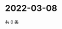 # 2022-03-08

共 0 条

<!-- BEGIN WEIBO -->
<!-- 最后更新时间 Tue Mar 08 2022 07:12:01 GMT+0800 (China Standard Time) -->

<!-- END WEIBO -->
